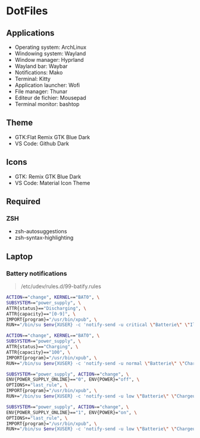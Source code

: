 # DotFiles 

## Applications

- Operating system: ArchLinux
- Windowing system: Wayland
- Window manager: Hyprland
- Wayland bar: Waybar
- Notifications: Mako
- Terminal: Kitty
- Application launcher: Wofi
- File manager: Thunar
- Editeur de fichier: Mousepad
- Terminal monitor: bashtop

## Theme

- GTK:Flat Remix GTK Blue Dark
- VS Code: Github Dark

## Icons

- GTK: Remix GTK Blue Dark
- VS Code: Material Icon Theme

## Required

### ZSH

- zsh-autosuggestions 
- zsh-syntax-highlighting

## Laptop

### Battery notifications 

>/etc/udev/rules.d/99-batify.rules

```bash
ACTION=="change", KERNEL=="BAT0", \
SUBSYSTEM=="power_supply", \
ATTR{status}=="Discharging", \
ATTR{capacity}=="[0-9]", \
IMPORT{program}="/usr/bin/xpub", \
RUN+="/bin/su $env{XUSER} -c 'notify-send -u critical \"Batterie\" \"Il reste $attr{capacity}%\"'"

ACTION=="change", KERNEL=="BAT0", \
SUBSYSTEM=="power_supply", \
ATTR{status}=="Charging", \
ATTR{capacity}=="100", \
IMPORT{program}="/usr/bin/xpub", \
RUN+="/bin/su $env{XUSER} -c 'notify-send -u normal \"Batterie\" \"Charge terminé !\"'"

SUBSYSTEM=="power_supply", ACTION=="change", \
ENV{POWER_SUPPLY_ONLINE}=="0", ENV{POWER}="off", \
OPTIONS+="last_rule", \
IMPORT{program}="/usr/bin/xpub", \
RUN+="/bin/su $env{XUSER} -c 'notify-send -u low \"Batterie\" \"Chargeur débranché !\"'"

SUBSYSTEM=="power_supply", ACTION=="change", \
ENV{POWER_SUPPLY_ONLINE}=="1", ENV{POWER}="on", \
OPTIONS+="last_rule", \
IMPORT{program}="/usr/bin/xpub", \
RUN+="/bin/su $env{XUSER} -c 'notify-send -u low \"Batterie\" \"Chargeur branché !\"'"
```
